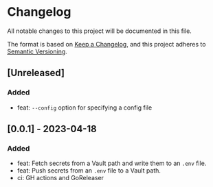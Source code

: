 # Changelog

All notable changes to this project will be documented in this file.

The format is based on [Keep a Changelog](https://keepachangelog.com/en/1.0.0/),
and this project adheres to [Semantic Versioning](https://semver.org/spec/v2.0.0.html).

## [Unreleased]

### Added

-   feat: `--config` option for specifying a config file

## [0.0.1] - 2023-04-18

### Added

-   feat: Fetch secrets from a Vault path and write them to an `.env` file.
-   feat: Push secrets from an `.env` file to a Vault path.
-   ci: GH actions and GoReleaser

